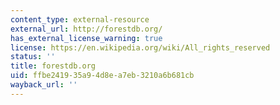 ```yaml
---
content_type: external-resource
external_url: http://forestdb.org/
has_external_license_warning: true
license: https://en.wikipedia.org/wiki/All_rights_reserved
status: ''
title: forestdb.org
uid: ffbe2419-35a9-4d8e-a7eb-3210a6b681cb
wayback_url: ''
---
```

